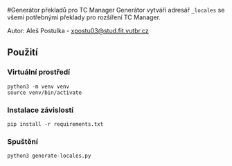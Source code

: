 #Generátor překladů pro TC Manager
Generátor vytváří adresář `_locales` se všemi potřebnými překlady pro rozšíření TC Manager.

Autor: Aleš Postulka - xpostu03@stud.fit.vutbr.cz

## Použití

### Virtuální prostředí
```shell
python3 -m venv venv
source venv/bin/activate
```

### Instalace závislostí
```shell
pip install -r requirements.txt
```

### Spuštění
```shell
python3 generate-locales.py
```